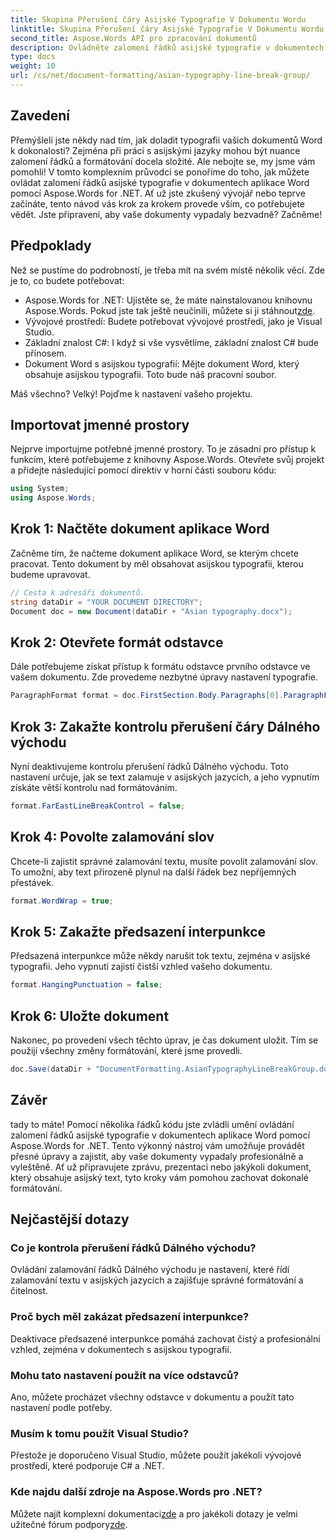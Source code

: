 ```yaml
---
title: Skupina Přerušení čáry Asijské Typografie V Dokumentu Wordu
linktitle: Skupina Přerušení čáry Asijské Typografie V Dokumentu Wordu
second_title: Aspose.Words API pro zpracování dokumentů
description: Ovládněte zalomení řádků asijské typografie v dokumentech aplikace Word pomocí Aspose.Words for .NET. Tato příručka poskytuje podrobný návod pro přesné formátování.
type: docs
weight: 10
url: /cs/net/document-formatting/asian-typography-line-break-group/
---
```

## Zavedení

Přemýšleli jste někdy nad tím, jak doladit typografii vašich dokumentů Word k dokonalosti? Zejména při práci s asijskými jazyky mohou být nuance zalomení řádků a formátování docela složité. Ale nebojte se, my jsme vám pomohli! V tomto komplexním průvodci se ponoříme do toho, jak můžete ovládat zalomení řádků asijské typografie v dokumentech aplikace Word pomocí Aspose.Words for .NET. Ať už jste zkušený vývojář nebo teprve začínáte, tento návod vás krok za krokem provede vším, co potřebujete vědět. Jste připraveni, aby vaše dokumenty vypadaly bezvadně? Začněme!

## Předpoklady

Než se pustíme do podrobností, je třeba mít na svém místě několik věcí. Zde je to, co budete potřebovat:

- Aspose.Words for .NET: Ujistěte se, že máte nainstalovanou knihovnu Aspose.Words. Pokud jste tak ještě neučinili, můžete si ji stáhnout[zde](https://releases.aspose.com/words/net/).
- Vývojové prostředí: Budete potřebovat vývojové prostředí, jako je Visual Studio.
- Základní znalost C#: I když si vše vysvětlíme, základní znalost C# bude přínosem.
- Dokument Word s asijskou typografií: Mějte dokument Word, který obsahuje asijskou typografii. Toto bude náš pracovní soubor.

Máš všechno? Velký! Pojďme k nastavení vašeho projektu.

## Importovat jmenné prostory

Nejprve importujme potřebné jmenné prostory. To je zásadní pro přístup k funkcím, které potřebujeme z knihovny Aspose.Words. Otevřete svůj projekt a přidejte následující pomocí direktiv v horní části souboru kódu:

```csharp
using System;
using Aspose.Words;
```

## Krok 1: Načtěte dokument aplikace Word

Začněme tím, že načteme dokument aplikace Word, se kterým chcete pracovat. Tento dokument by měl obsahovat asijskou typografii, kterou budeme upravovat.

```csharp
// Cesta k adresáři dokumentů.
string dataDir = "YOUR DOCUMENT DIRECTORY";
Document doc = new Document(dataDir + "Asian typography.docx");
```

## Krok 2: Otevřete formát odstavce

Dále potřebujeme získat přístup k formátu odstavce prvního odstavce ve vašem dokumentu. Zde provedeme nezbytné úpravy nastavení typografie.

```csharp
ParagraphFormat format = doc.FirstSection.Body.Paragraphs[0].ParagraphFormat;
```

## Krok 3: Zakažte kontrolu přerušení čáry Dálného východu

Nyní deaktivujeme kontrolu přerušení řádků Dálného východu. Toto nastavení určuje, jak se text zalamuje v asijských jazycích, a jeho vypnutím získáte větší kontrolu nad formátováním.

```csharp
format.FarEastLineBreakControl = false;
```

## Krok 4: Povolte zalamování slov

Chcete-li zajistit správné zalamování textu, musíte povolit zalamování slov. To umožní, aby text přirozeně plynul na další řádek bez nepříjemných přestávek.

```csharp
format.WordWrap = true;
```

## Krok 5: Zakažte předsazení interpunkce

Předsazená interpunkce může někdy narušit tok textu, zejména v asijské typografii. Jeho vypnutí zajistí čistší vzhled vašeho dokumentu.

```csharp
format.HangingPunctuation = false;
```

## Krok 6: Uložte dokument

Nakonec, po provedení všech těchto úprav, je čas dokument uložit. Tím se použijí všechny změny formátování, které jsme provedli.

```csharp
doc.Save(dataDir + "DocumentFormatting.AsianTypographyLineBreakGroup.docx");
```

## Závěr

tady to máte! Pomocí několika řádků kódu jste zvládli umění ovládání zalomení řádků asijské typografie v dokumentech aplikace Word pomocí Aspose.Words for .NET. Tento výkonný nástroj vám umožňuje provádět přesné úpravy a zajistit, aby vaše dokumenty vypadaly profesionálně a vyleštěně. Ať už připravujete zprávu, prezentaci nebo jakýkoli dokument, který obsahuje asijský text, tyto kroky vám pomohou zachovat dokonalé formátování. 

## Nejčastější dotazy

### Co je kontrola přerušení řádků Dálného východu?
Ovládání zalamování řádků Dálného východu je nastavení, které řídí zalamování textu v asijských jazycích a zajišťuje správné formátování a čitelnost.

### Proč bych měl zakázat předsazení interpunkce?
Deaktivace předsazené interpunkce pomáhá zachovat čistý a profesionální vzhled, zejména v dokumentech s asijskou typografií.

### Mohu tato nastavení použít na více odstavců?
Ano, můžete procházet všechny odstavce v dokumentu a použít tato nastavení podle potřeby.

### Musím k tomu použít Visual Studio?
Přestože je doporučeno Visual Studio, můžete použít jakékoli vývojové prostředí, které podporuje C# a .NET.

### Kde najdu další zdroje na Aspose.Words pro .NET?
 Můžete najít komplexní dokumentaci[zde](https://reference.aspose.com/words/net/) a pro jakékoli dotazy je velmi užitečné fórum podpory[zde](https://forum.aspose.com/c/words/8).

